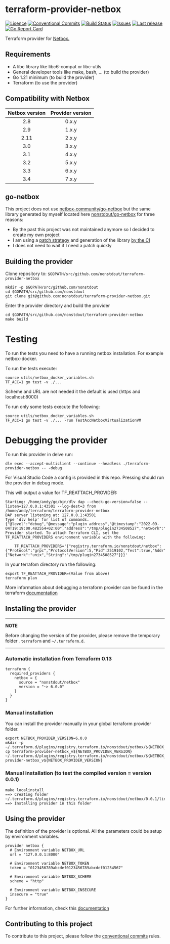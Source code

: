 # terraform-provider-netbox

[![Lisence](https://img.shields.io/badge/license-ISC-informational?style=flat-square)](https://github.com/nonstdout/terraform-provider-netbox/blob/master/LICENSE)
[![Conventional Commits](https://img.shields.io/badge/Conventional%20Commits-1.0.0-informational.svg?style=flat-square&logo=git)](https://conventionalcommits.org)
[![Build Status](https://img.shields.io/github/actions/workflow/status/nonstdout/terraform-provider-netbox/master.yml?branch=master&style=flat-square)](https://github.com/nonstdout/terraform-provider-netbox/actions/workflows/master.yml)
[![Issues](https://img.shields.io/github/issues-raw/nonstdout/terraform-provider-netbox?style=flat-square)](https://github.com/nonstdout/terraform-provider-netbox/issues)
[![Last release](https://img.shields.io/github/v/release/nonstdout/terraform-provider-netbox?style=flat-square)](https://github.com/nonstdout/terraform-provider-netbox/releases)
[![Go Report Card](https://goreportcard.com/badge/github.com/nonstdout/terraform-provider-netbox/v7?style=flat-square)](https://goreportcard.com/report/github.com/nonstdout/terraform-provider-netbox/v7)

Terraform provider for [Netbox.](https://netbox.readthedocs.io/en/stable/)

## Requirements

* A libc library like libc6-compat or libc-utils
* General developer tools like make, bash, ... (to build the provider)
* Go 1.21 minimum (to build the provider)
* Terraform (to use the provider)

## Compatibility with Netbox

| Netbox version | Provider version |
|:--------------:|:----------------:|
| 2.8            | 0.x.y            |
| 2.9            | 1.x.y            |
| 2.11           | 2.x.y            |
| 3.0            | 3.x.y            |
| 3.1            | 4.x.y            |
| 3.2            | 5.x.y            |
| 3.3            | 6.x.y            |
| 3.4            | 7.x.y            |

## go-netbox

This project does not use [netbox-community/go-netbox](https://github.com/netbox-community/go-netbox) but the same library generated by myself located here [nonstdout/go-netbox](https://github.com/nonstdout/go-netbox) for three reasons:
* By the past this project was not maintained anymore so I decided to create my own project
* I am using a [patch strategy](https://github.com/nonstdout/go-netbox/tree/main/patchs) and generation of the library [by the CI](https://github.com/nonstdout/go-netbox/blob/main/utils/netbox_generate_client)
* I does not need to wait if I need a patch quickly

## Building the provider

Clone repository to: ``$GOPATH/src/github.com/nonstdout/terraform-provider-netbox``

```shell
mkdir -p $GOPATH/src/github.com/nonstdout
cd $GOPATH/src/github.com/nonstdout
git clone git@github.com:nonstdout/terraform-provider-netbox.git
```

Enter the provider directory and build the provider

```shell
cd $GOPATH/src/github.com/nonstdout/terraform-provider-netbox
make build
```

# Testing

To run the tests you need to have a running netbox installation. For example netbox-docker.

To run the tests execute:
```shell
source utils/netbox_docker_variables.sh
TF_ACC=1 go test -v ./...
```
Scheme and URL are not needed it the default is used (https and localhost:8000)

To run only some tests execute the following:
```shell
source utils/netbox_docker_variables.sh
TF_ACC=1 go test -v ./... -run TestAccNetboxVirtualizationVM
```

# Debugging the provider

To run this provider in delve run:
```shell
dlv exec --accept-multiclient --continue --headless ./terraform-provider-netbox -- -debug
```
For Visual Studio Code a config is provided in this repo. Pressing <F5> should run the provider in debug mode.

This will output a value for TF_REATTACH_PROVIDER:
```shell
Starting: /home/andy/go/bin/dlv dap --check-go-version=false --listen=127.0.0.1:43501 --log-dest=3 from /home/andy/terraform/terraform-provider-netbox
DAP server listening at: 127.0.0.1:43501
Type 'dlv help' for list of commands.
{"@level":"debug","@message":"plugin address","@timestamp":"2022-09-04T19:19:00.482554+02:00","address":"/tmp/plugin2734508527","network":"unix"}
Provider started. To attach Terraform CLI, set the TF_REATTACH_PROVIDERS environment variable with the following:

	TF_REATTACH_PROVIDERS='{"registry.terraform.io/nonstdout/netbox":{"Protocol":"grpc","ProtocolVersion":5,"Pid":2519102,"Test":true,"Addr":{"Network":"unix","String":"/tmp/plugin2734508527"}}}'
```

In your terrafom directory run the following:
```shell
export TF_REATTACH_PROVIDER=(Value from above)
terraform plan
```

More information about debugging a terraform provider can be found in the terraform [documentation](https://www.terraform.io/plugin/debugging#starting-a-provider-in-debug-mode)

## Installing the provider

---
**NOTE**

Before changing the version of the provider, please remove the temporary folder `.terraform` and `~/.terraform.d`.

---

### Automatic installation from Terraform 0.13

```hcl
terraform {
  required_providers {
    netbox = {
      source = "nonstdout/netbox"
      version = "~> 6.0.0"
    }
  }
}
```

### Manual installation

You can install the provider manually in your global terraform provider folder.

```shell
export NETBOX_PROVIDER_VERSION=6.0.0
mkdir -p ~/.terraform.d/plugins/registry.terraform.io/nonstdout/netbox/${NETBOX_PROVIDER_VERSION}/linux_amd64
cp terraform-provider-netbox_v${NETBOX_PROVIDER_VERSION} ~/.terraform.d/plugins/registry.terraform.io/nonstdout/netbox/${NETBOX_PROVIDER_VERSION}/linux_amd64/terraform-provider-netbox_v${NETBOX_PROVIDER_VERSION}
```

### Manual installation (to test the compiled version = version 0.0.1)

```shell
make localinstall
==> Creating folder ~/.terraform.d/plugins/registry.terraform.io/nonstdout/netbox/0.0.1/linux_amd64
==> Installing provider in this folder
```

## Using the provider

The definition of the provider is optional.
All the parameters could be setup by environment variables.

```hcl
provider netbox {
  # Environment variable NETBOX_URL
  url = "127.0.0.1:8000"

  # Environment variable NETBOX_TOKEN
  token = "0123456789abcdef0123456789abcdef01234567"

  # Environment variable NETBOX_SCHEME
  scheme = "http"

  # Environment variable NETBOX_INSECURE
  insecure = "true"
}
```

For further information, check this [documentation](https://registry.terraform.io/providers/nonstdout/netbox/latest/docs)

## Contributing to this project

To contribute to this project, please follow the [conventional
commits](https://www.conventionalcommits.org/en/v1.0.0-beta.2/) rules.

